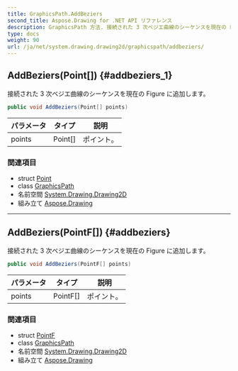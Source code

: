 ```yaml
---
title: GraphicsPath.AddBeziers
second_title: Aspose.Drawing for .NET API リファレンス
description: GraphicsPath 方法. 接続された 3 次ベジエ曲線のシーケンスを現在の Figure に追加します
type: docs
weight: 90
url: /ja/net/system.drawing.drawing2d/graphicspath/addbeziers/
---
```

## AddBeziers(Point[]) {#addbeziers_1}

接続された 3 次ベジエ曲線のシーケンスを現在の Figure に追加します。

```csharp
public void AddBeziers(Point[] points)
```

| パラメータ | タイプ | 説明 |
| --- | --- | --- |
| points | Point[] | ポイント。 |

### 関連項目

* struct [Point](../../../system.drawing/point/)
* class [GraphicsPath](../)
* 名前空間 [System.Drawing.Drawing2D](../../graphicspath/)
* 組み立て [Aspose.Drawing](../../../)

---

## AddBeziers(PointF[]) {#addbeziers}

接続された 3 次ベジエ曲線のシーケンスを現在の Figure に追加します。

```csharp
public void AddBeziers(PointF[] points)
```

| パラメータ | タイプ | 説明 |
| --- | --- | --- |
| points | PointF[] | ポイント。 |

### 関連項目

* struct [PointF](../../../system.drawing/pointf/)
* class [GraphicsPath](../)
* 名前空間 [System.Drawing.Drawing2D](../../graphicspath/)
* 組み立て [Aspose.Drawing](../../../)


